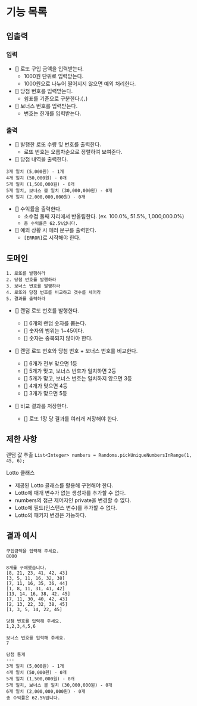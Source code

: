 # 기능 목록
## 입출력
### 입력
- [] 로또 구입 금액을 입력받는다.
  - 1000원 단위로 입력받는다.
  - 1000원으로 나누어 떨어지지 않으면 예외 처리한다.
- [] 당첨 번호를 입력받는다. 
  - 쉼표를 기준으로 구분한다.(`,`)
- [] 보너스 번호를 입력받는다.
  - 번호는 한개를 입력받는다.

### 출력
- [] 발행한 로또 수량 및 번호를 출력한다.
  - 로또 번호는 오름차순으로 정렬하여 보여준다.
- [] 당첨 내역을 출력한다.
```text
3개 일치 (5,000원) - 1개
4개 일치 (50,000원) - 0개
5개 일치 (1,500,000원) - 0개
5개 일치, 보너스 볼 일치 (30,000,000원) - 0개
6개 일치 (2,000,000,000원) - 0개
```
- [] 수익률을 출력한다.
  - 소수점 둘째 자리에서 반올림한다. (ex. 100.0%, 51.5%, 1,000,000.0%)
  - `총 수익률은 62.5%입니다.`
- [] 예외 상황 시 에러 문구를 출력한다.
  - `[ERROR]`로 시작해야 한다.

## 도메인
```text
1. 로또를 발행하라
2. 당첨 번호를 발행하라
3. 보너스 번호를 발행하라
4. 로또와 당첨 번호를 비교하고 갯수를 세어라
5. 결과를 출력하라
```
- [] 랜덤 로또 번호를 발행한다.
  - [] 6개의 랜덤 숫자를 뽑는다.
  - [] 숫자의 범위는 1~45이다.
  - [] 숫자는 중복되지 않아야 한다.

- [] 랜덤 로또 번호와 당첨 번호 + 보너스 번호를 비교한다.
  - [] 6개가 전부 맞으면 1등
  - [] 5개가 맞고, 보너스 번호가 일치하면 2등
  - [] 5개가 맞고, 보너스 번호는 일치하지 않으면 3등
  - [] 4개가 맞으면 4등
  - [] 3개가 맞으면 5등

- [] 비교 결과를 저장한다.
  - [] 로또 1장 당 결과를 여러개 저장해야 한다.


## 제한 사항
랜덤 값 추출
`List<Integer> numbers = Randoms.pickUniqueNumbersInRange(1, 45, 6);`


Lotto 클래스
- 제공된 Lotto 클래스를 활용해 구현해야 한다.
- Lotto에 매개 변수가 없는 생성자를 추가할 수 없다.
- numbers의 접근 제어자인 private을 변경할 수 없다.
- Lotto에 필드(인스턴스 변수)를 추가할 수 없다.
- Lotto의 패키지 변경은 가능하다.


## 결과 예시
```text
구입금액을 입력해 주세요.
8000

8개를 구매했습니다.
[8, 21, 23, 41, 42, 43] 
[3, 5, 11, 16, 32, 38] 
[7, 11, 16, 35, 36, 44] 
[1, 8, 11, 31, 41, 42] 
[13, 14, 16, 38, 42, 45] 
[7, 11, 30, 40, 42, 43] 
[2, 13, 22, 32, 38, 45] 
[1, 3, 5, 14, 22, 45]

당첨 번호를 입력해 주세요.
1,2,3,4,5,6

보너스 번호를 입력해 주세요.
7

당첨 통계
---
3개 일치 (5,000원) - 1개
4개 일치 (50,000원) - 0개
5개 일치 (1,500,000원) - 0개
5개 일치, 보너스 볼 일치 (30,000,000원) - 0개
6개 일치 (2,000,000,000원) - 0개
총 수익률은 62.5%입니다.
```